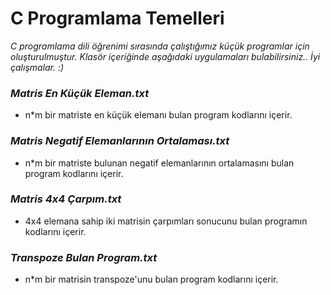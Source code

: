 # C Programlama Temelleri

_C programlama dili öğrenimi sırasında çalıştığımız küçük programlar için oluşturulmuştur. 
Klasör içeriğinde aşağıdaki uygulamaları bulabilirsiniz.. İyi çalışmalar. :)_

### _Matris En Küçük Eleman.txt_
- n*m bir matriste en küçük elemanı bulan program kodlarını içerir.

### _Matris Negatif Elemanlarının Ortalaması.txt_
- n*m bir matriste bulunan negatif elemanlarının ortalamasını bulan program kodlarını içerir.

### _Matris 4x4 Çarpım.txt_
- 4x4 elemana sahip iki matrisin çarpımları sonucunu bulan programın kodlarını içerir.

### _Transpoze  Bulan Program.txt_
- n*m bir matrisin transpoze'unu bulan program kodlarını içerir.
